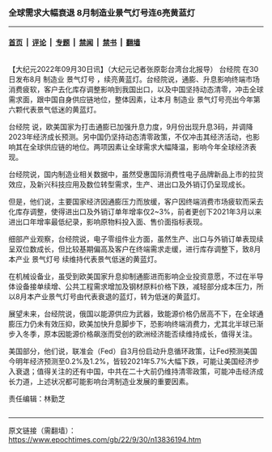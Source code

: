 ### 全球需求大幅衰退 8月制造业景气灯号连6亮黄蓝灯

---

#### [首页](../../../..?n13836194) &nbsp;|&nbsp; [评论](../../../../../epoch-comment?n13836194) &nbsp;|&nbsp; [专题](../../../../../epoch-special?n13836194) &nbsp;|&nbsp; [禁闻](../../../../../epoch-news?n13836194) &nbsp;|&nbsp; [禁书](../../../../../books?n13836194) &nbsp;|&nbsp; [翻墙](https://github.com/gfw-breaker/nogfw/blob/master/README.md?n13836194)


<div class="column" id="artbody" itemprop="articleBody">
 <!-- article content begin -->
 <p>
  【大纪元2022年09月30日讯】（大纪元记者张原彰台湾台北报导）
  <ok href="https://www.epochtimes.com/gb/tag/%E5%8F%B0%E7%BB%8F%E9%99%A2.html">
   台经院
  </ok>
  在30日发布8月
  <ok href="https://www.epochtimes.com/gb/tag/%E5%88%B6%E9%80%A0%E4%B8%9A.html">
   制造业
  </ok>
  <ok href="https://www.epochtimes.com/gb/tag/%E6%99%AF%E6%B0%94%E7%81%AF%E5%8F%B7.html">
   景气灯号
  </ok>
  ，续亮黄蓝灯。台经院说，通膨、升息影响终端市场消费疲软，客户去化库存调整影响到我国出口，以及中国坚持动态清零，冲击全球需求面，跟中国自身供应链地位，整体因素，让本月
  <ok href="https://www.epochtimes.com/gb/tag/%E5%88%B6%E9%80%A0%E4%B8%9A.html">
   制造业
  </ok>
  景气灯号亮出今年第六颗代表景气低迷的黄蓝灯。
 </p>
 <p>
  <ok href="https://www.epochtimes.com/gb/tag/%E5%8F%B0%E7%BB%8F%E9%99%A2.html">
   台经院
  </ok>
  说，欧美国家为打击通膨已加强升息力度，9月份出现升息3码，并调降2023年经济成长预测。另中国仍坚持动态清零政策，不仅冲击其经济活动，也影响其在全球供应链的地位。两项因素让全球需求大幅降温，影响今年全球经济表现。
 </p>
 <p>
  台经院说，国内制造业相关数据中，虽然受惠国际消费性电子品牌新品上市的拉货效应，及新兴科技应用及数位转型需求，生产、进出口及外销订仍呈现成长。
 </p>
 <p>
  但是，他们说，主要国家经济因通膨压力而放缓，客户因终端消费市场疲软而采去化库存调整，使得进出口及外销订单年增率仅2~3%，前者更创下2021年3月以来进出口年增率最低纪录，影响原物料投入面、售价面指标表现。
 </p>
 <p>
  细部产业观察，台经院说，电子零组件业方面，虽然生产、出口与外销订单表现续呈双位数成长，但比较基期偏高及客户在终端需求走缓，进行库存调整下，致8月本产业
  <ok href="https://www.epochtimes.com/gb/tag/%E6%99%AF%E6%B0%94%E7%81%AF%E5%8F%B7.html">
   景气灯号
  </ok>
  续维持代表景气低迷的黄蓝灯。
 </p>
 <p>
  在机械设备业，虽受到欧美国家升息抑制通膨进而影响企业投资意愿，不过在半导体设备接单续增、公共工程需求增加及钢材原料价格下跌，减轻部分成本压力，所以8月本产业景气灯号由代表衰退的蓝灯，转为低迷的黄蓝灯。
 </p>
 <p>
  展望未来，台经院说，俄国以能源供应为武器，致能源价格仍居高不下，在全球通膨压力仍未有效压抑，欧美加快升息脚步下，恐影响终端消费力，尤其北半球已渐步入冬季，原本因能源价格飙涨而受创的欧洲经济能否续维持成长，值得关注。
 </p>
 <p>
  美国部分，他们说，联准会（Fed）自3月份启动升息循环政策，让Fed预测美国今明年经济预测至0.2%及1.2%，皆较2021年5.7%大幅下跌，可能让美国经济步入衰退；值得关注的还有中国，中共在二十大前仍维持清零政策，可能冲击经济成长力道，上述状况都可能影响台湾制造业发展的重要因素。
 </p>
 <p>
  责任编辑：林勤芝
 </p>
 <!-- article content end -->
</div>


---

原文链接（需翻墙）：https://www.epochtimes.com/gb/22/9/30/n13836194.htm